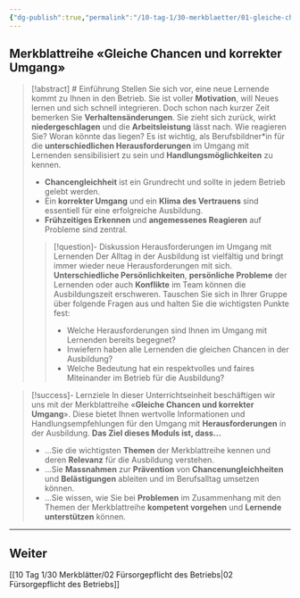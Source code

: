 ```yaml
---
{"dg-publish":true,"permalink":"/10-tag-1/30-merkblaetter/01-gleiche-chancen-und-korrekter-umgang/","noteIcon":""}
---
```


## Merkblattreihe «Gleiche Chancen und korrekter Umgang»

>[!abstract] # Einführung
>Stellen Sie sich vor, eine neue Lernende kommt zu Ihnen in den Betrieb. Sie ist voller **Motivation**, will Neues lernen und sich schnell integrieren. Doch schon nach kurzer Zeit bemerken Sie **Verhaltensänderungen**. Sie zieht sich zurück, wirkt **niedergeschlagen** und die **Arbeitsleistung** lässt nach. Wie reagieren Sie? Woran könnte das liegen?  Es ist wichtig, als Berufsbildner*in für die **unterschiedlichen Herausforderungen** im Umgang mit Lernenden sensibilisiert zu sein und **Handlungsmöglichkeiten** zu kennen.
>
>* **Chancengleichheit** ist ein Grundrecht und sollte in jedem Betrieb gelebt werden.
>* Ein **korrekter Umgang** und ein **Klima des Vertrauens** sind essentiell für eine erfolgreiche Ausbildung.
>* **Frühzeitiges Erkennen** und **angemessenes Reagieren** auf Probleme sind zentral.
>>[!question]- Diskussion Herausforderungen im Umgang mit Lernenden
>>Der Alltag in der Ausbildung ist vielfältig und bringt immer wieder neue Herausforderungen mit sich. **Unterschiedliche Persönlichkeiten**, **persönliche Probleme** der Lernenden oder auch **Konflikte** im Team können die Ausbildungszeit erschweren.  Tauschen Sie sich in Ihrer Gruppe über folgende Fragen aus und halten Sie die wichtigsten Punkte fest:
>>* Welche Herausforderungen sind Ihnen im Umgang mit Lernenden bereits begegnet?
>>* Inwiefern haben alle Lernenden die gleichen Chancen in der Ausbildung?
>>* Welche Bedeutung hat ein respektvolles und faires Miteinander im Betrieb für die Ausbildung?

> [!success]- Lernziele
>In dieser Unterrichtseinheit beschäftigen wir uns mit der Merkblattreihe «**Gleiche Chancen und korrekter Umgang**».  Diese bietet Ihnen wertvolle Informationen und Handlungsempfehlungen für den Umgang mit **Herausforderungen** in der Ausbildung. **Das Ziel dieses Moduls ist, dass…**
>* …Sie die wichtigsten **Themen** der Merkblattreihe kennen und deren **Relevanz** für die Ausbildung verstehen.
>* …Sie **Massnahmen** zur **Prävention** von **Chancenungleichheiten** und **Belästigungen** ableiten und im Berufsalltag umsetzen können.
>* …Sie wissen, wie Sie bei **Problemen** im Zusammenhang mit den Themen der Merkblattreihe **kompetent vorgehen** und **Lernende unterstützen** können.

---
## Weiter
[[10 Tag 1/30 Merkblätter/02 Fürsorgepflicht des Betriebs\|02 Fürsorgepflicht des Betriebs]]

